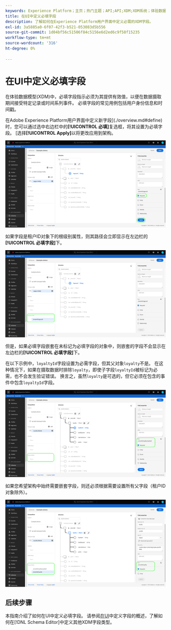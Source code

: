 ```yaml
---
keywords: Experience Platform；主页；热门主题；API;API;XDM;XDM系统；体验数据模型；数据模型；UI；工作区；必填；字段；
title: 在UI中定义必填字段
description: 了解如何在Experience Platform用户界面中定义必需的XDM字段。
exl-id: 3a5885a0-6f07-42f3-b521-053083d5b556
source-git-commit: 1d04bf56c51506f84c5156e6d2ed6c9f58f15235
workflow-type: tm+mt
source-wordcount: '316'
ht-degree: 0%

---
```


# 在UI中定义必填字段

在体验数据模型(XDM)中，必填字段指示必须为其提供有效值，以便在数据摄取期间接受特定记录或时间系列事件。 必填字段的常见用例包括用户身份信息和时间戳。

在Adobe Experience Platform用户界面中定义新字段](./overview.md#define)时，您可以通过选中右边栏中的&#x200B;**[!UICONTROL 必填]**&#x200B;复选框，将其设置为必填字段。 [选择&#x200B;**[!UICONTROL Apply]**&#x200B;以将更改应用到架构。

![“必需”复选框](../../images/ui/fields/required/root.png)

如果字段是租户ID对象下的根级别属性，则其路径会立即显示在左边栏的&#x200B;**[!UICONTROL 必填字段]**&#x200B;下。

![根级别必填字段](../../images/ui/fields/required/applied.png)

但是，如果必填字段嵌套在未标记为必填字段的对象中，则嵌套的字段不会显示在左边栏的&#x200B;**[!UICONTROL 必填字段]**&#x200B;下。

在以下示例中，`loyaltyId`字段设置为必需字段，但其父对象`loyalty`不是。 在这种情况下，如果在摄取数据时排除`loyalty`，即使子字段`loyaltyId`被标记为必需，也不会发生验证错误。 换言之，虽然`loyalty`是可选的，但它必须在包含的事件中包含`loyaltyId`字段。

![嵌套的必填字段](../../images/ui/fields/required/nested.png)

如果您希望架构中始终需要嵌套字段，则还必须根据需要设置所有父字段（租户ID对象除外）。

![父和子必填字段](../../images/ui/fields/required/parent-and-child.png)

## 后续步骤

本指南介绍了如何在UI中定义必填字段。 请参阅[在UI](./overview.md#special)中定义字段的概述，了解如何在[!DNL Schema Editor]中定义其他XDM字段类型。
